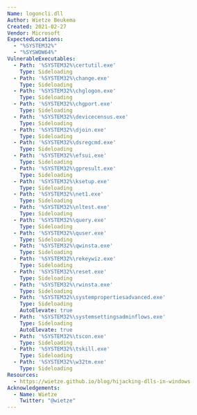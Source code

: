 ```yaml
---
Name: logoncli.dll
Author: Wietze Beukema
Created: 2021-02-27
Vendor: Microsoft
ExpectedLocations:
  - "%SYSTEM32%"
  - "%SYSWOW64%"
VulnerableExecutables:
  - Path: '%SYSTEM32%\certutil.exe'
    Type: Sideloading
  - Path: '%SYSTEM32%\change.exe'
    Type: Sideloading
  - Path: '%SYSTEM32%\chglogon.exe'
    Type: Sideloading
  - Path: '%SYSTEM32%\chgport.exe'
    Type: Sideloading
  - Path: '%SYSTEM32%\devicecensus.exe'
    Type: Sideloading
  - Path: '%SYSTEM32%\djoin.exe'
    Type: Sideloading
  - Path: '%SYSTEM32%\dsregcmd.exe'
    Type: Sideloading
  - Path: '%SYSTEM32%\efsui.exe'
    Type: Sideloading
  - Path: '%SYSTEM32%\gpresult.exe'
    Type: Sideloading
  - Path: '%SYSTEM32%\ksetup.exe'
    Type: Sideloading
  - Path: '%SYSTEM32%\net1.exe'
    Type: Sideloading
  - Path: '%SYSTEM32%\nltest.exe'
    Type: Sideloading
  - Path: '%SYSTEM32%\query.exe'
    Type: Sideloading
  - Path: '%SYSTEM32%\quser.exe'
    Type: Sideloading
  - Path: '%SYSTEM32%\qwinsta.exe'
    Type: Sideloading
  - Path: '%SYSTEM32%\rekeywiz.exe'
    Type: Sideloading
  - Path: '%SYSTEM32%\reset.exe'
    Type: Sideloading
  - Path: '%SYSTEM32%\rwinsta.exe'
    Type: Sideloading
  - Path: '%SYSTEM32%\systempropertiesadvanced.exe'
    Type: Sideloading
    AutoElevate: true
  - Path: '%SYSTEM32%\systemsettingsadminflows.exe'
    Type: Sideloading
    AutoElevate: true
  - Path: '%SYSTEM32%\tscon.exe'
    Type: Sideloading
  - Path: '%SYSTEM32%\tskill.exe'
    Type: Sideloading
  - Path: '%SYSTEM32%\w32tm.exe'
    Type: Sideloading
Resources:
  - https://wietze.github.io/blog/hijacking-dlls-in-windows
Acknowledgements:
  - Name: Wietze
    Twitter: "@wietze"
---
```


